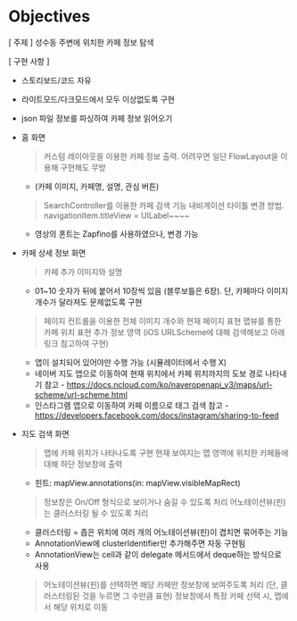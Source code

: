 #  Objectives

[ 주제 ]
성수동 주변에 위치한 카페 정보 탐색

[  구현 사항  ]
- 스토리보드/코드 자유
- 라이트모드/다크모드에서 모두 이상없도록 구현

- json 파일 정보를 파싱하여 카페 정보 읽어오기

- 홈 화면
  > 커스텀 레이아웃을 이용한 카페 정보 출력. 어려우면 일단 FlowLayout을 이용해 구현해도 무방
    * (카페 이미지, 카페명, 설명, 관심 버튼)
  > SearchController를 이용한 카페 검색 기능
  > 내비게이션 타이틀 변경 방법.  navigationItem.titleView = UILabel~~~~
    * 영상의 폰트는 Zapfino를 사용하였으나, 변경 가능

- 카페 상세 정보 화면
  > 카페 추가 이미지와 설명
    * 01~10 숫자가 뒤에 붙어서 10장씩 있음 (블루보틀은 6장). 단, 카페마다 이미지 개수가 달라져도 문제없도록 구현
  > 페이지 컨트롤을 이용한 전체 이미지 개수와 현재 페이지 표현
  > 맵뷰를 통한 카페 위치 표현
  > 추가 정보 영역 (iOS URLScheme에 대해 검색해보고 아래 링크 참고하여 구현)
    * 앱이 설치되어 있어야만 수행 가능 (시뮬레이터에서 수행 X)
    * 네이버 지도 앱으로 이동하여 현재 위치에서 카페 위치까지의 도보 경로 나타내기
      참고 - https://docs.ncloud.com/ko/naveropenapi_v3/maps/url-scheme/url-scheme.html
    * 인스타그램 앱으로 이동하여 카페 이름으로 태그 검색
      참고 - https://developers.facebook.com/docs/instagram/sharing-to-feed

- 지도 검색 화면
  > 맵에 카페 위치가 나타나도록 구현
  > 현재 보여지는 맵 영역에 위치한 카페들에 대해 하단 정보창에 출력
    * 힌트: mapView.annotations(in: mapView.visibleMapRect)
  > 정보창은 On/Off 형식으로 보이거나 숨길 수 있도록 처리
  > 어노테이션뷰(핀)는 클러스터링 될 수 있도록 처리 
    * 클러스터링 = 좁은 위치에 여러 개의 어노테이션뷰(핀)이 겹치면 묶어주는 기능
    * AnnotationView에 clusterIdentifier만 추가해주면 자동 구현됨
    * AnnotationView는 cell과 같이 delegate 메서드에서 deque하는 방식으로 사용
  > 어노테이션뷰(핀)를 선택하면 해당 카페만 정보창에 보여주도록 처리 (단, 클러스터링된 것을 누르면 그 수만큼 표현)
  > 정보창에서 특정 카페 선택 시, 맵에서 해당 위치로 이동
